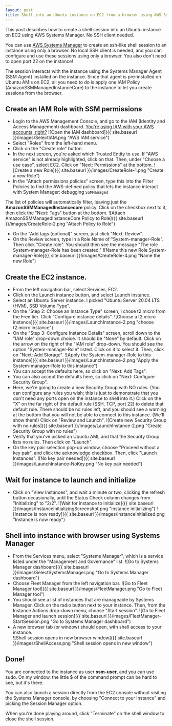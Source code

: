 ```yaml
---
layout: post
title: Shell into an Ubuntu instance on EC2 from a browser using AWS Systems Manager
---
```

This post describes how to create a shell session into an Ubuntu instance on EC2 using AWS Systems Manager. No SSH client needed.

You can use [AWS Systems Manager](https://aws.amazon.com/systems-manager/) to create an ssh-like shell session to an instance using only a browser. No local SSH client is needed, and you can configure and use these sessions using only a browser. You also don't need to open port 22 on the instance!

The session interacts with the instance using the Systems Manager Agent (SSM Agent) installed on the instance. Since that agent is pre-installed on Ubuntu AMIs on EC2, all you need to do is apply one IAM Policy (AmazonSSMManagedInstanceCore) to the instance to let you create sessions from the browser.

## Create an IAM Role with SSM permissions
* Login to the AWS Management Console, and go to the IAM (Identity and Access Management) dashboard.  [You're using IAM with your AWS accounts, right?](https://docs.aws.amazon.com/IAM/latest/UserGuide/introduction.html)
![Open the IAM dashboard]({{ site.baseurl }}/images/SelectIAM.png "AWS IAM service")
* Select "Roles" from the left-hand menu.
* Click on the "Create role" button.
* In the next screen, you're asked which Trusted Entity to use. If "AWS service" is not already highlighted, click on that.  Then, under "Choose a use case", select EC2. Click on "Next: Permissions" at the bottom.
![Create a new Role]({{ site.baseurl }}/images/CreateRole-1.png "Create a new Role")
* In the "Attach permissions policies" screen, type this into the Filter Policies to find the AWS-defined policy that lets the instance interact with System Manager:
 debugging 
  `SSMManaged`
  
The list of policies will automatically filter, leaving just the **AmazonSSMManagedInstancecore** policy. Click on the checkbox next to  it, then click the "Next: Tags" button at the bottom.
![Attach AmazonSSMManagedInstanceCore Policy to Role]({{ site.baseurl }}/images/CreateRole-2.png "Attach Policy to Role")
* On the "Add tags (optional)" screen, just click "Next: Review".
* On the Review screen, type in a Role Name of "System-manager-Role". Then click "Create role". You should then see the message "The role System-manager-Role has been created."
![Name this new Role System-manager-Role]({{ site.baseurl }}/images/CreateRole-4.png "Name the new Role")

## Create the EC2 instance.
* From the left navigation bar, select Services, EC2.
* Click on the Launch instance button, and select Launch instance. 
* Select an Ubuntu Server instance. I picked "Ubuntu Server 20.04 LTS (HVM), SSD Volume Type". 
* On the "Step 2: Choose an Instance Type" screen, I chose t2.micro from the Free tier. Click "Configure instance details".
![Choose a t2.micro instance]({{ site.baseurl }}/images/LaunchInstance-2.png "choose t2.micro instance")
* On the "Step 3: Configure Instance Details" screen, scroll down to the "IAM role" drop-down choice.  It should be "None" by default.  Click on the arrow on the right of the "IAM role" drop-down.  You should see the option "System-manager-Role" listed.  Click on it to select it.  Then, click on "Next: Add Storage".
![Apply the System-manager-Role to this instance]({{ site.baseurl }}/images/LaunchInstance-2.png "Apply the System-manager-Role to this instance")
* You can accept the defaults here, so click on "Next: Add Tags".
* You can also accept the defaults here, so click on "Next: Configure Security Group".
* Here, we're going to create a new Security Group with NO rules. (You can configure any rules you wish; this is just to demonstrate that you don't need any ports open on the instance to shell into it.) Click on the "X" on the far right of the default rule (SSH, TCP, port 22) to delete that default rule.  There should be no rules left, and you should see a warning at the bottom that you will not be able to connect to this instance.  (We'll show them!)  Click on "Review and Launch".
![Create new Security Group with no rules]({{ site.baseurl }}/images/LaunchInstance-2.png "Create Security Group with no rules")
* Verify that you've picked an Ubuntu AMI, and that the Security Group lists no rules.  Then click on "Launch".
* On the key pair selection pop-up window, choose "Proceed without a key pair", and click the acknowledge checkbox.  Then, click "Launch Instances".
![No key pair needed]({{ site.baseurl }}/images/LaunchInstance-NoKey.png "No key pair needed")

## Wait for instance to launch and initialize
* Click on "View Instances", and wait a minute or two, clicking the refresh button occasionally, until the Status Check column changes from "Initializing" to "2/2".
![Wait for instance to initialize]({{ site.baseurl }}/images/InstanceInitializingScreenshot.png "Instance initializing")
![Instance is now ready]({{ site.baseurl }}/images/InstanceInitialized.png "Instance is now ready")

## Shell into instance with browser using Systems Manager
* From the Services menu, select "Systems Manager", which is a service listed under the "Management and Governance" list.
![Go to Systems Manager dashboard]({{ site.baseurl }}/images/SelectSystemsManager.png "Go to Systems Manager dashboard")
* Choose Fleet Manager from the left navigation bar.
![Go to Fleet Manager tool]({{ site.baseurl }}/images/FleetManager.png "Go to Fleet Manager tool")
* You should see a list of instances that are manageable by Systems Manager. Click on the radio button next to your instance.  Then, from the Instance Actions drop-down menu, choose "Start session".
![Go to Fleet Manager and launch session]({{ site.baseurl }}/images/FleetManager-StartSession.png "Go to Systems Manager dashboard")
* A new browser tab (or window) should open, with shell access to your instance.  
![Shell session opens in new browser window]({{ site.baseurl }}/images/ShellAccess.png "Shell session opens in new window")

## Done!
You are connected to the instance as user **ssm-user**, and you can use sudo. On my window, the little $ of the command prompt can be hard to see, but it's there.

You can also launch a session directly from the EC2 console without visiting the Systems Manager console, by choosing "Connect to your Instance" and picking the Session Manager option. 

When you're done playing around, click "Terminate" on the shell window to close the shell session.
